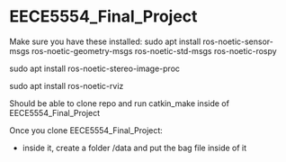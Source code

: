 # EECE5554_Final_Project

Make sure you have these installed:
sudo apt install ros-noetic-sensor-msgs ros-noetic-geometry-msgs ros-noetic-std-msgs ros-noetic-rospy

sudo apt install ros-noetic-stereo-image-proc

sudo apt install ros-noetic-rviz

Should be able to clone repo and run catkin_make inside of EECE5554_Final_Project

Once you clone EECE5554_Final_Project:
- inside it, create a folder /data and put the bag file inside of it
